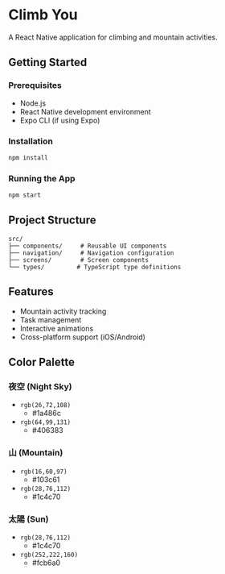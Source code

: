# Climb You

A React Native application for climbing and mountain activities.

## Getting Started

### Prerequisites

- Node.js
- React Native development environment
- Expo CLI (if using Expo)

### Installation

```bash
npm install
```

### Running the App

```bash
npm start
```

## Project Structure

```
src/
├── components/     # Reusable UI components
├── navigation/     # Navigation configuration
├── screens/        # Screen components
└── types/         # TypeScript type definitions
```

## Features

- Mountain activity tracking
- Task management
- Interactive animations
- Cross-platform support (iOS/Android)

## Color Palette

### 夜空 (Night Sky)
- `rgb(26,72,108)`
    - #1a486c
- `rgb(64,99,131)`
    - #406383

### 山 (Mountain)
- `rgb(16,60,97)`
    - #103c61
- `rgb(28,76,112)`
    - #1c4c70

### 太陽 (Sun)
- `rgb(28,76,112)`
    - #1c4c70
- `rgb(252,222,160)`
    - #fcb6a0